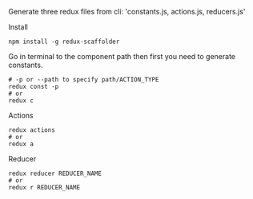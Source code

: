 Generate three redux files from cli: 'constants.js, actions.js, reducers.js'

Install 

```
npm install -g redux-scaffolder
```

Go in terminal to the component path
then first you need to generate constants.

```
# -p or --path to specify path/ACTION_TYPE
redux const -p
# or
redux c
```

Actions
```
redux actions
# or
redux a
```

Reducer
```
redux reducer REDUCER_NAME
# or
redux r REDUCER_NAME
```

